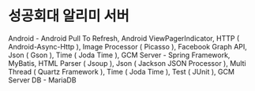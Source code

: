 # 성공회대 알리미 서버

Android - Android Pull To Refresh, Android ViewPagerIndicator, HTTP ( Android-Async-Http ), Image Processor ( Picasso ), Facebook Graph API, Json ( Gson ), Time ( Joda Time ), GCM 
Server - Spring Framework, MyBatis, HTML Parser ( Jsoup ), Json ( Jackson JSON Processor ), Multi Thread ( Quartz Framework ), Time ( Joda Time ), Test ( JUnit ), GCM Server 
DB - MariaDB
